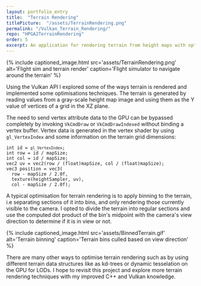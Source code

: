 ```yaml
---
layout: portfolio_entry
title:  "Terrain Rendering"
titlePicture:  "/assets/TerrainRendering.png"
permalink: "/Vulkan_Terrain_Rendering/"
repo: "HPGA2TerrainRendering"
order: 5
excerpt: An application for rendering terrain from height maps with optimizations such as view based culling, written in C++ with the Vulkan API.
---
```


<!-- main content -->
{% include captioned_image.html src='assets/TerrainRendering.png' alt='Flight sim and terrain render' caption='Flight simulator to navigate around the terrain' %}

Using the Vulkan API I explored some of the ways terrain is rendered and implemented some optimisations techniques. The terrain is generated by reading values from a gray-scale height map image and using them as the Y value of vertices of a grid in the XZ plane.

The need to send vertex attribute data to the GPU can be bypassed completely by invoking <code class="language-cpp">VkCmdDraw</code> or <code class="language-cpp">VkCmdDrawIndexed</code> without binding a vertex buffer. Vertex data is generated in the vertex shader by using <code class="language-glsl">gl_VertexIndex</code> and some information on the terrain grid dimensions:
<pre><code class="language-glsl">int id = <code class="language-glsl">gl_VertexIndex</code>;
int row = id / mapSize;
int col = id / mapSize;
vec2 uv = vec2(row / (float)mapSize, col / (float)mapSize);
vec3 position = vec3(
  row - mapSize / 2.0f,
  texture(heightSampler, uv),
  col - mapSize / 2.0f);</code></pre>

A typical optimisation for terrain rendering is to apply binning to the terrain, i.e separating sections of it into bins, and only rendering those currently visible to the camera. I opted to divide the terrain into regular sections and use the computed dot product of the bin's midpoint with the camera's view direction to determine if it is in view or not.

{% include captioned_image.html src='assets/BinnedTerrain.gif' alt='Terrain binning' caption='Terrain bins culled based on view direction' %}

There are many other ways to optimise terrain rendering such as by using different terrain data structures like as kd-trees or dynamic tesselation on the GPU for LODs. I hope to revisit this project and explore more terrain rendering techniques with my improved C++ and Vulkan knowledge.
